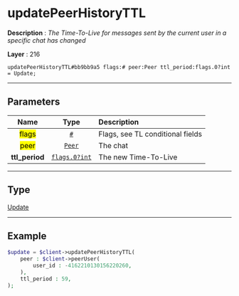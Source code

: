 # updatePeerHistoryTTL

**Description** : *The Time\-To\-Live for messages sent by the current user in a specific chat has changed*

**Layer** : 216

```tl
updatePeerHistoryTTL#bb9bb9a5 flags:# peer:Peer ttl_period:flags.0?int = Update;
```

---

## Parameters

| Name | Type | Description |
| :---: | :---: | :--- |
| <mark>flags</mark> | [`#`](type/#) | Flags, see TL conditional fields |
| <mark>peer</mark> | [`Peer`](type/Peer) | The chat |
| **ttl_period** | [`flags.0?int`](type/int) | The new Time-To-Live |

---

## Type

[Update](type/Update)

---

## Example

```php
$update = $client->updatePeerHistoryTTL(
	peer : $client->peerUser(
		user_id : -4162210130156220260,
	),
	ttl_period : 59,
);
```
